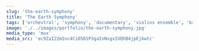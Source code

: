```yaml
---
slug: 'the-earth-symphony'
title: 'The Earth Symphony'
tags: ['orchestral', 'symphony', 'documentary', 'violins ensemble', 'brass', 'epic']
image: './../images/portfolio/the-earth-symphony.jpg'
media_type: 'mux'
media_src: 'ec9ZaI22m1nc4CiO5D1P3gaIoNsgxIUQhB4jpEjkwtc'
---
```

